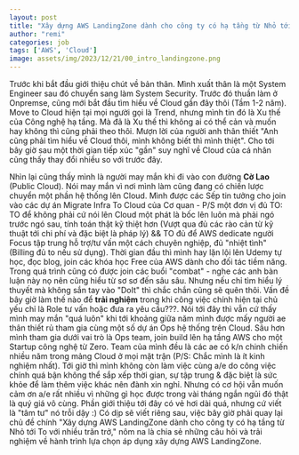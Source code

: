 ```yaml
---
layout: post
title: "Xây dựng AWS LandingZone dành cho công ty có hạ tầng từ Nhỏ tới To với nhiều trăn trở,"
author: "remi"
categories: job
tags: ['AWS', 'Cloud']
image: assets/img/2023/12/21/00_intro_landingzone.png
---
```


Trước khi bắt đầu giới thiệu chút về bản thân. Mình xuất thân là một System Engineer sau đó chuyển sang làm System Security. Trước đó thuần làm ở Onpremse, cũng mới bắt đầu tìm hiểu về Cloud gần đây thôi (Tầm 1-2 năm). Move to Cloud hiện tại mọi người gọi là Trend, nhưng mình tin đó là Xu thế của Công nghệ hạ tầng. Mà đã là Xu thế thì không ai có thể cản và muốn hay không thì cũng phải theo thôi. Mượn lời của người anh thân thiết "Anh cũng phải tìm hiểu về Cloud thôi, mình không biết thì mình thiệt". Cho tới bây giờ sau một thời gian tiếp xúc "gần" suy nghĩ về Cloud của cá nhân cũng thấy thay đổi nhiều so với trước đây.

Nhìn lại cũng thấy mình là người may mắn khi đi vào con đường **Cờ Lao** (Public Cloud). Nói may mắn vì nơi mình làm cũng đang có chiến lược chuyển một phần hệ thống lên Cloud. Mình được các Sếp tin tưởng cho join vào các dự án Migrate Infra To Cloud của Cơ quan - P/S một đơn vị đủ TO: TO để không phải cứ nói lên Cloud một phát là bốc lên luôn mà phải ngó trước ngó sau, tính toán thật kỹ thiệt hơn (Vượt qua đủ các rào cản từ kỹ thuật tới chi phí và đặc biệt là pháp lý) && TO đủ để AWS dedicate người Focus tập trung hỗ trợ/tư vấn một cách chuyên nghiệp, đủ "nhiệt tình" (Billing đủ to nếu sử dụng). Thời gian đầu thì mình hay lặn lội lên Udemy tự học, đọc blog, join các khóa học Free của AWS dành cho đối tác tiềm năng. Trong quá trình cũng có được join các buổi "combat" - nghe các anh bàn luận này nọ nên cũng hiểu từ sơ sơ đến sâu sâu. Nhưng nếu chỉ tìm hiểu lý thuyết mà không sắn tay vào "DoIt" thì chắc chắn cũng sẽ quên thôi. Vấn đề bây giờ làm thế nào để **trải nghiệm** trong khi công việc chính hiện tại chủ yếu chỉ là Role tư vấn hoặc đưa ra yêu cầu???. Nói tới đây thì vẫn cứ thấy mình may mắn "quá luôn" khi tới khoảng giữa năm mình được mấy người ae thân thiết rủ tham gia cùng một số dự án Ops hệ thống trên Cloud. Sâu hơn mình tham gia dưới vai trò là Ops team, join build lên hạ tầng AWS cho một Startup công nghệ từ Zero. Team của mình đều là các ae có k/n chinh chiến nhiều năm trong mảng Cloud ở mọi mặt trận (P/S: Chắc mình là ít kinh nghiệm nhất). Tới giờ thì mình không còn làm việc cùng a/e do công việc chính quá bận không thể sắp xếp thời gian, sự tập trung & đặc biệt là sức khỏe để làm thêm việc khác nên đành xin nghỉ. Nhưng có cơ hội vẫn muốn cảm ơn a/e rất nhiều vì những gì học được trong vài tháng ngắn ngủi đó thật là quý giá vô cùng. Phần giới thiệu tới đây có vẻ hơi dài quá, nhưng cứ viết là "tâm tư" nó trỗi dậy :) Có dịp sẽ viết riêng sau, việc bây giờ phải quay lại chủ đề chính "Xây dựng AWS LandingZone dành cho công ty có hạ tầng từ Nhỏ tới To với nhiều trăn trở," nôm na là chia sẻ những câu hỏi và trải nghiệm về hành trình lựa chọn áp dụng xây dựng AWS LandingZone.




